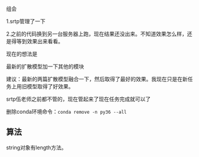 组会

1.srtp管理了一下

2.之前的代码换到另一台服务器上跑，现在结果还没出来。不知道效果怎么样，还是得等到效果出来看看。

现在的想法是

最新的扩散模型加一下其他的模块



建议：最新的两篇扩散模型融合一下，然后取得了最好的效果。我现在只是在新任务上用旧模型取得了好效果。

srtp伍老师之前都不管的，现在管起来了现在任务完成就可以了





删除conda环境命令：`conda remove -n py36 --all`



## 算法

string对象有length方法。